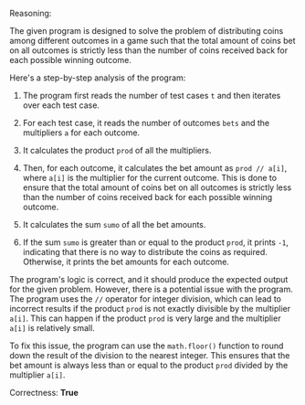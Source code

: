 Reasoning:

The given program is designed to solve the problem of distributing coins among different outcomes in a game such that the total amount of coins bet on all outcomes is strictly less than the number of coins received back for each possible winning outcome.

Here's a step-by-step analysis of the program:

1. The program first reads the number of test cases `t` and then iterates over each test case.

2. For each test case, it reads the number of outcomes `bets` and the multipliers `a` for each outcome.

3. It calculates the product `prod` of all the multipliers.

4. Then, for each outcome, it calculates the bet amount as `prod // a[i]`, where `a[i]` is the multiplier for the current outcome. This is done to ensure that the total amount of coins bet on all outcomes is strictly less than the number of coins received back for each possible winning outcome.

5. It calculates the sum `sumo` of all the bet amounts.

6. If the sum `sumo` is greater than or equal to the product `prod`, it prints `-1`, indicating that there is no way to distribute the coins as required. Otherwise, it prints the bet amounts for each outcome.

The program's logic is correct, and it should produce the expected output for the given problem. However, there is a potential issue with the program. The program uses the `//` operator for integer division, which can lead to incorrect results if the product `prod` is not exactly divisible by the multiplier `a[i]`. This can happen if the product `prod` is very large and the multiplier `a[i]` is relatively small.

To fix this issue, the program can use the `math.floor()` function to round down the result of the division to the nearest integer. This ensures that the bet amount is always less than or equal to the product `prod` divided by the multiplier `a[i]`.

Correctness: **True**
